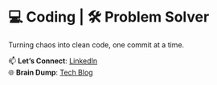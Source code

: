 # 💻 Coding | 🛠️ **Problem Solver**

Turning chaos into clean code, one commit at a time.  

📫 **Let’s Connect**: [LinkedIn](https://www.linkedin.com/in/shem-aduda/)  
🌐 **Brain Dump**: [Tech Blog](https://aduda-shem.github.io/)  
